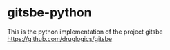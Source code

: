 # gitsbe-python
This is the python implementation of the project gitsbe
https://github.com/druglogics/gitsbe